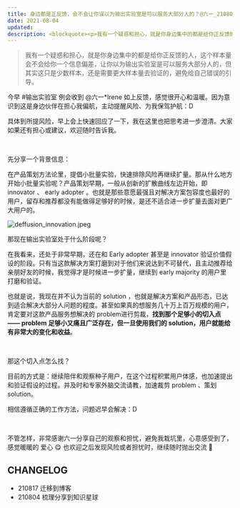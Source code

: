 ```yaml
---
title: 身边都是正反馈，会不会让你误以为输出实验室是可以服务大部分人的？@六一_210804
date: 2021-08-04
updated: 
description: <blockquote><p>我有一个疑惑和担心，就是你身边集中的都是给你正反馈的人，这个样本量会不会给你一个信息偏差，让你以为输出实验室是可以服务大部分人的，但其实这只是少数样本，还是需要更大样本量去验证的，避免给自己错误的引导。</p></blockquote><p>今早 #输出实验室 例会收到 @六一*Irene 如上反馈，感觉很开心和温暖。因为意识到这是身边伙伴在担心我偏航，主动提醒风险、为我保驾护航：D</p><p>具体到所提风险，早上会上快速回应了一下，我在这里也把思考进一步澄清。大家如果还有担心或建议，欢迎随时告诉我。</p>
---
```


> 我有一个疑惑和担心，就是你身边集中的都是给你正反馈的人，这个样本量会不会给你一个信息偏差，让你以为输出实验室是可以服务大部分人的，但其实这只是少数样本，还是需要更大样本量去验证的，避免给自己错误的引导。

今早 #输出实验室 例会收到 @六一*Irene  如上反馈，感觉很开心和温暖。因为意识到这是身边伙伴在担心我偏航，主动提醒风险、为我保驾护航：D

具体到所提风险，早上会上快速回应了一下，我在这里也把思考进一步澄清。大家如果还有担心或建议，欢迎随时告诉我。


<br> 

先分享一个背景信息：

在产品策划方法论里，提倡小批量实验，快速排除风险再继续扩量。那从什么地方开始小批量实验呢？产品策划早期，一般从创新的扩散曲线左边开始，即 innovator 、 early adopter 。也就是那些意愿最强且对解决方案包容度也最好的用户，留存和推荐都没有能做得足够好的时候，是还不适合进一步扩量去面对更广大用户的。

![deffusion_innovation.jpeg](http://ishanshan.zoomquiet.top/clipping/deffusion_innovation.jpeg  ':size=500')

那现在输出实验室处于什么阶段呢？

在我看来，还处于非常早期，还在和 Early adopter 甚至是 innovator  验证价值假设的阶段。只有当这款解决方案打磨到对于他们来说达到不可替代，且主动推荐给亲朋好友的时候，我觉得才是时候进一步扩量，继续到 early majority 的用户里打磨和验证。



也就是说，我现在并不认为当前的 solution ，也就是解决方案和产品形态，已达到适合解决大部分人问题的程度。甚至如果真的想服务几十万上百万规模的用户，肯定要对这款产品服务想解决的 problem进行剪裁，**找到那个足够小的切入点—— problem 足够小又痛且广泛存在，但一旦使用我们的 solution，用户就能给有非常大的变化和收益**。

<br> 

那这个切入点怎么找？

目前的方式是：继续陪伴和观察种子用户，在这个过程积累用户体感，也加速提出和验证假设的过程。并及时和专家外脑交流请教，加速裁剪 problem 、策划 solution。

相信遵循正确的工作方法，问题迟早会解决：D

<br> 

不管怎样，非常感谢六一分享自己的观察和担忧，避免我栽坑里，心意感受到了，感觉暖暖的 爱心 😋 也欢迎之后发现风险或者担忧时，继续随时抛出交流 🤗

## CHANGELOG 

- 210817 迁移到博客
- 210804 梳理分享到知识星球

